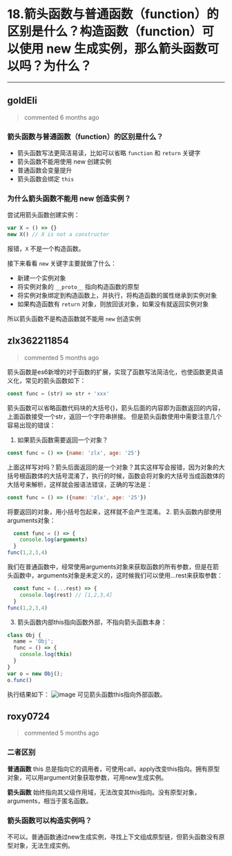 
 # 18.箭头函数与普通函数（function）的区别是什么？构造函数（function）可以使用 new 生成实例，那么箭头函数可以吗？为什么？ 
  
 ***
## goldEli 
 > commented 6 months ago 

### 箭头函数与普通函数（function）的区别是什么？

* 箭头函数写法更简洁易读，比如可以省略 `function` 和 `return` 关键字
* 箭头函数不能用使用 new 创建实例
* 普通函数会变量提升
* 箭头函数会绑定 `this`

### 为什么箭头函数不能用 new 创造实例？

尝试用箭头函数创建实例：


```js
var X = () => {}
new X() // X is not a constructor

```

报错，`X` 不是一个构造函数。

接下来看看 `new` 关键字主要就做了什么：

* 新建一个实例对象
* 将实例对象的 `__proto__` 指向构造函数的原型
* 将实例对象绑定到构造函数上，并执行，将构造函数的属性继承到实例对象
* 如果构造函数有 `return` 对象，则放回该对象，如果没有就返回实例对象

所以箭头函数不是构造函数就不能用 `new` 创造实例
## zlx362211854 
 > commented 5 months ago 

箭头函数是es6新增的对于函数的扩展，实现了函数写法简洁化，也使函数更具语义化，常见的箭头函数如下：

```javascript
const func = (str) => str + 'xxx'

```
箭头函数可以省略函数代码块的大括号{}，箭头后面的内容即为函数返回的内容，上面函数接受一个str，返回一个字符串拼接。
但是箭头函数使用中需要注意几个容易出现的错误：
1. 如果箭头函数需要返回一个对象？

```javascript
const func = () => {name: 'zlx', age: '25'}

```
上面这样写对吗？箭头后面返回的是一个对象？其实这样写会报错，因为对象的大括号根函数体的大括号混淆了，执行的时候，函数会将对象的大括号当成函数体的大括号来解析，这样就会报语法错误，正确的写法是：

```javascript
const func = () => ({name: 'zlx', age: '25'})

```
将要返回的对象，用小括号包起来，这样就不会产生混淆。
2. 箭头函数内部使用arguments对象：


```javascript
  const func = () => {
    console.log(arguments)
  }
func(1,2,3,4)

```
我们在普通函数中，经常使用arguments对象来获取函数的所有参数，但是在箭头函数中，arguments对象是未定义的，这时候我们可以使用...rest来获取参数：

```javascript
  const func = (...rest) => {
    console.log(rest) // [1,2,3,4]
  }
func(1,2,3,4)

```
3. 箭头函数内部this指向函数外部，不指向箭头函数本身：

```javascript
class Obj {
  name = 'Obj';
  func = () => {
    console.log(this)
  }
}
var o = new Obj();
o.func()

```
执行结果如下：
![image](https://user-images.githubusercontent.com/22437181/63136383-47e36d80-c004-11e9-992e-af644986c0e3.png)
可见箭头函数this指向外部函数。





## roxy0724 
 > commented 5 months ago 

### 二者区别
**普通函数**
this 总是指向它的调用者，可使用call，apply改变this指向。拥有原型对象，可以用argument对象获取参数，可用new生成实例。

**箭头函数**
始终指向其父级作用域，无法改变其this指向。没有原型对象，arguments，相当于匿名函数。

### 箭头函数可以构造实例吗？
不可以。普通函数通过new生成实例，寻找上下文组成原型链，但箭头函数没有原型对象，无法生成实例。




